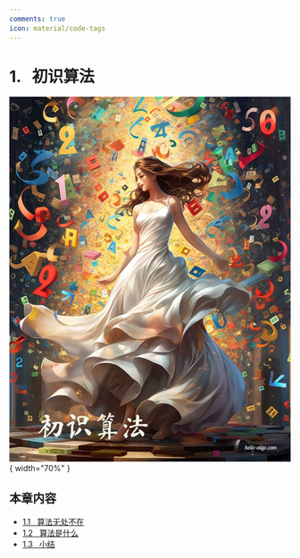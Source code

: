 ```yaml
---
comments: true
icon: material/code-tags
---
```


# 1. &nbsp; 初识算法

<div class="center-table" markdown>

![初识算法](../assets/covers/chapter_introduction.jpg){ width="70%" }

</div>

## 本章内容

- [1.1 &nbsp; 算法无处不在](https://www.hello-algo.com/chapter_introduction/algorithms_are_everywhere/)
- [1.2 &nbsp; 算法是什么](https://www.hello-algo.com/chapter_introduction/what_is_dsa/)
- [1.3 &nbsp; 小结](https://www.hello-algo.com/chapter_introduction/summary/)
